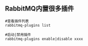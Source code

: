 ## RabbitMQ内置很多插件
```
#查看插件列表
rabbitmq-plugins list   
```

```
#启动|禁用插件
rabbitmq-plugins enable|disable xxxx 
```





